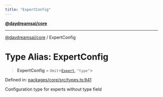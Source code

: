 ```yaml
---
title: "ExpertConfig"
---
```


[**@daydreamsai/core**](./api-reference.md)

***

[@daydreamsai/core](./api-reference.md) / ExpertConfig

# Type Alias: ExpertConfig

> **ExpertConfig** = `Omit`\<[`Expert`](./Expert.md), `"type"`\>

Defined in: [packages/core/src/types.ts:941](https://github.com/dojoengine/daydreams/blob/bbf75946e0d6d99fbdde4cebb2f8a4e8926724f1/packages/core/src/types.ts#L941)

Configuration type for experts without type field
